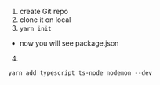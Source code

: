 1. create Git repo
2.  clone it on local
3.  `yarn init`
- now you will see package.json
4. 
```
yarn add typescript ts-node nodemon --dev
```
<!--stackedit_data:
eyJoaXN0b3J5IjpbLTg1MjAwMDkzMiw3ODg4MTI2MjNdfQ==
-->